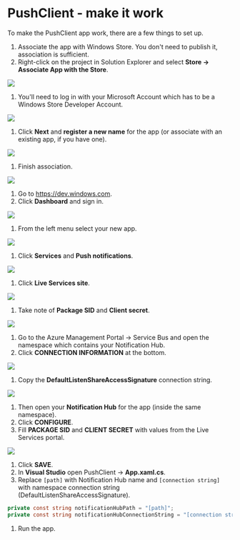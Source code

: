 # PushClient - make it work
To make the PushClient app work, there are a few things to set up.

1. Associate the app with Windows Store. You don't need to publish it, association is sufficient.
1. Right-click on the project in Solution Explorer and select **Store -> Associate App with the Store**.

  ![](associate-store.png)

1. You'll need to log in with your Microsoft Account which has to be a Windows Store Developer Account.

  ![](sign-in-store.png)

1. Click **Next** and **register a new name** for the app (or associate with an existing app, if you have one).

  ![](select-app-name.png)

1. Finish association.

  ![](associate-finish.png)

1. Go to https://dev.windows.com.
1. Click **Dashboard** and sign in.

  ![](store-dashboard.png)

1. From the left menu select your new app.

  ![](my-apps.png)

1. Click **Services** and **Push notifications**.

  ![](push-notifications.png)

1. Click **Live Services site**.

  ![](live-services-site.png)

1. Take note of **Package SID** and **Client secret**.

  ![](sid-secret.png)

1. Go to the Azure Management Portal -> Service Bus and open the namespace which contains your Notification Hub.
1. Click **CONNECTION INFORMATION** at the bottom.

  ![](connection-info.png)

1. Copy the **DefaultListenShareAccessSignature** connection string.

  ![](connection-strings.png)

1. Then open your **Notification Hub** for the app (inside the same namespace).
1. Click **CONFIGURE**.
1. Fill **PACKAGE SID** and **CLIENT SECRET** with values from the Live Services portal.

  ![](wns-azure.png)

1. Click **SAVE**.
1. In **Visual Studio** open PushClient -> **App.xaml.cs**.
1. Replace `[path]` with Notification Hub name and `[connection string]` with namespace connection string (DefaultListenShareAccessSignature).

```csharp
private const string notificationHubPath = "[path]";
private const string notificationHubConnectionString = "[connection string]";
```

1. Run the app.

